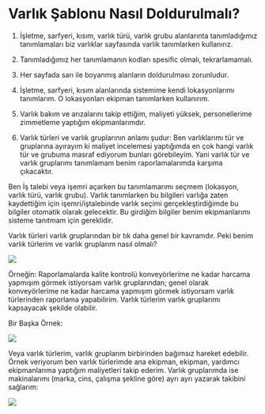 # Varlık Şablonu Nasıl Doldurulmalı?

1) İşletme, sarfyeri, kısım, varlık türü, varlık grubu alanlarınta tanımladığımız tanımlamaları biz varlıklar sayfasında varlık tanımlarken kullanırız.

2) Tanımladığımız her tanımlamanın kodları spesific olmalı, tekrarlamamalı. 

3) Her sayfada sarı ile boyanmış alanların doldurulması zorunludur. 

4) İşletme, sarfyeri, kısım alanlarında sistemime kendi lokasyonlarımı tanımlarım. O lokasyonları ekipman tanımlarken kullanırım.

5) Varlık bakım ve arızalarını takip ettiğim, maliyeti yüksek, personellerime zimmetleme yaptığım ekipmanlarımdır. 

6) Varlık türleri ve varlık gruplarının anlamı şudur: Ben varlıklarımı tür ve gruplarına ayırayım ki maliyet incelemesi yaptığımda en çok hangi varlık tür ve grubuma masraf ediyorum bunları görebileyim. Yani varlık tür ve varlık gruplarımı tanımlamam benim raporlamalarımda karşıma çıkacaktır.

Ben İş talebi veya işemri açarken bu tanımlamarımı seçmem (lokasyon, varlık türü, varlık grubu). Varlık tanımlarken bu bilgileri varlığa zaten kaydettiğim için işemri/iştalebinde varlık seçimi gerçekleştirdiğimde bu bilgiler otomatik olarak gelecektir. Bu girdiğim bilgiler benim ekipmanlarımı sisteme tanıtmam için gereklidir. 

Varlık türleri varlık gruplarından bir tık daha genel bir kavramdır. Peki benim varlık türlerim ve varlık gruplarım nasıl olmalı?


![](https://docsbimser.blob.core.windows.net/imagecontainer/varliksablon1-58d6d2ee-4c46-4f71-9470-465de3de9162.png)

Örneğin: Raporlamalarda kalite kontrolü konveyörlerime ne kadar harcama yapmışım görmek istiyorsam varlık gruplarından; genel olarak konveyörlerime ne kadar harcama yapmışım görmek istiyorsam varlık türlerinden raporlama yapabilirim. Varlık türlerim varlık gruplarımı kapsayacak şekilde olabilir.

Bir Başka Örnek:

![](https://docsbimser.blob.core.windows.net/imagecontainer/varliksablon2-7aff7338-d69d-4975-b9c1-9665f12dc962.png)

Veya varlık türlerim, varlık gruplarım birbirinden bağımsız hareket edebilir. Örnek veriyorum ben varlık türlerimde ana ekipman, ekipman, yardımcı ekipmanlarıma yaptığım maliyetleri takip ederim. Varlık gruplarımda ise makinalarımı (marka, cins, çalışma şekline göre) ayrı ayrı yazarak takibini sağlarım:

![](https://docsbimser.blob.core.windows.net/imagecontainer/varliksablon3-799bb8ec-807d-43e8-b291-de25270296eb.png)

